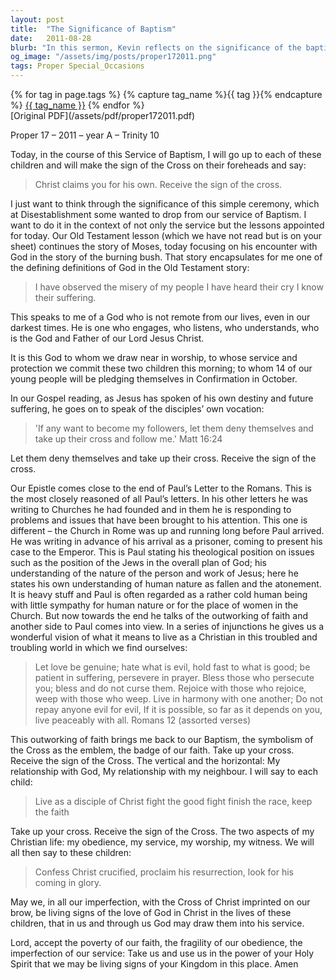 ```yaml
---
layout: post
title:  "The Significance of Baptism"
date:   2011-08-28
blurb: "In this sermon, Kevin reflects on the significance of the baptism ceremony, particularly the act of marking the sign of the cross on the children's foreheads. He connects this ritual to the broader themes of God's presence in times of suffering, as exemplified by the story of Moses and the burning bush. The sermon also discusses the Christian life of obedience and service, as well as the importance of living as a witness to God's love through the symbolism of the cross."
og_image: "/assets/img/posts/proper172011.png"
tags: Proper Special_Occasions
---    
```

<div class="tag-pills">
  {% for tag in page.tags %}
    {% capture tag_name %}{{ tag }}{% endcapture %}
    <a href="{{ site.baseurl }}/tag/{{ tag_name }}" class="tag-pill">{{ tag_name }}</a>
  {% endfor %}
</div>
[Original PDF](/assets/pdf/proper172011.pdf)

Proper 17 – 2011 – year A – Trinity 10

Today, in the course of this Service of Baptism, I will go up to each of these children and will make the sign of the Cross on their foreheads and say:

> Christ claims you for his own.
> Receive the sign of the cross.

I just want to think through the significance of this simple ceremony, which at Disestablishment some wanted to drop from our service of Baptism. I want to do it in the context of not only the service but the lessons appointed for today. Our Old Testament lesson (which we have not read but is on your sheet) continues the story of Moses, today focusing on his encounter with God in the story of the burning bush. That story encapsulates for me one of the defining definitions of God in the Old Testament story:

> I have observed the misery of my people
> I have heard their cry
> I know their suffering.

This speaks to me of a God who is not remote from our lives, even in our darkest times. He is one who engages, who listens, who understands, who is the God and Father of our Lord Jesus Christ.

It is this God to whom we draw near in worship, to whose service and protection we commit these two children this morning; to whom 14 of our young people will be pledging themselves in Confirmation in October.

In our Gospel reading, as Jesus has spoken of his own destiny and future suffering, he goes on to speak of the disciples’ own vocation:

> 'If any want to become my followers, let them deny themselves and take up their cross and follow me.' Matt 16:24

Let them deny themselves and take up their cross. Receive the sign of the cross.

Our Epistle comes close to the end of Paul’s Letter to the Romans. This is the most closely reasoned of all Paul’s letters. In his other letters he was writing to Churches he had founded and in them he is responding to problems and issues that have been brought to his attention. This one is different – the Church in Rome was up and running long before Paul arrived. He was writing in advance of his arrival as a prisoner, coming to present his case to the Emperor. This is Paul stating his theological position on issues such as the position of the Jews in the overall plan of God; his understanding of the nature of the person and work of Jesus; here he states his own understanding of human nature as fallen and the atonement. It is heavy stuff and Paul is often regarded as a rather cold human being with little sympathy for human nature or for the place of women in the Church. But now towards the end he talks of the outworking of faith and another side to Paul comes into view. In a series of injunctions he gives us a wonderful vision of what it means to live as a Christian in this troubled and troubling world in which we find ourselves:

> Let love be genuine; hate what is evil, hold fast to what is good; be patient in suffering, persevere in prayer. Bless those who persecute you; bless and do not curse them. Rejoice with those who rejoice, weep with those who weep. Live in harmony with one another; Do not repay anyone evil for evil, If it is possible, so far as it depends on you, live peaceably with all. Romans 12 (assorted verses)

This outworking of faith brings me back to our Baptism, the symbolism of the Cross as the emblem, the badge of our faith. Take up your cross. Receive the sign of the Cross. The vertical and the horizontal: My relationship with God, My relationship with my neighbour. I will say to each child:

> Live as a disciple of Christ
> fight the good fight
> finish the race, keep the faith

Take up your cross. Receive the sign of the Cross. The two aspects of my Christian life: my obedience, my service, my worship, my witness. We will all then say to these children:

> Confess Christ crucified,
> proclaim his resurrection,
> look for his coming in glory.

May we, in all our imperfection, with the Cross of Christ imprinted on our brow, be living signs of the love of God in Christ in the lives of these children, that in us and through us God may draw them into his service.

Lord, accept the poverty of our faith, the fragility of our obedience, the imperfection of our service: Take us and use us in the power of your Holy Spirit that we may be living signs of your Kingdom in this place. Amen
